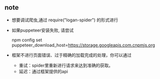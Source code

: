 #

## note

- 想要调试爬虫,通过 require("logan-spider") 的形式进行
- 如果puppeteer安装失败, 请尝试

    npm config set puppeteer_download_host=https://storage.googleapis.com.cnpmjs.org

- 框架不进行页面错误、过于精确的加载完成的处理，你可以通过
    - 重试：spider里重新进行请求来达到准确的获取。
    - 延迟：通过框架提供的api